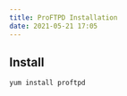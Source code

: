 ```yaml
---
title: ProFTPD Installation
date: 2021-05-21 17:05
---
```


## Install

```
yum install proftpd
```

